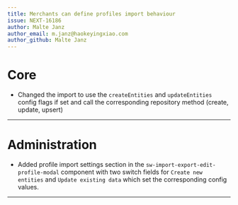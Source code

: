 ```yaml
---
title: Merchants can define profiles import behaviour
issue: NEXT-16186
author: Malte Janz
author_email: m.janz@haokeyingxiao.com 
author_github: Malte Janz
---
```

# Core
* Changed the import to use the `createEntities` and `updateEntities` config flags if set and call the corresponding repository method (create, update, upsert)
___
# Administration
* Added profile import settings section in the `sw-import-export-edit-profile-modal` component with two switch fields for `Create new entities` and `Update existing data` which set the corresponding config values.
___
